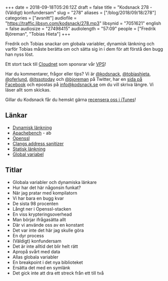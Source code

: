 +++
date = 2018-09-18T05:26:12Z
draft = false
title = "Kodsnack 278 - (Väldigt) konfundersam"
slug = "278"
aliases = ["/blog/2018/09/18/278"]
categories = ["avsnitt"]
audiofile = "https://traffic.libsyn.com/kodsnack/278.mp3"
libsynid = "7051621"
english = false
audiosize = "27498415"
audiolength = "57:09"
people = ["Fredrik Björeman", "Tobias Hieta"]
+++

Fredrik och Tobias snackar om globala variabler, dynamisk länkning och varför Tobias måste berätta om och sätta sig in i dem för att förstå den bugg han nyss löst.

Ett stort tack till [Cloudnet](http://www.cloudnet.se) som sponsrar vår [VPS](http://en.wikipedia.org/wiki/Virtual_private_server)!

Har du kommentarer, frågor eller tips? Vi är [@kodsnack](https://www.twitter.com/kodsnack), [@tobiashieta](https://www.twitter.com/tobiashieta), [@oferlund](https://www.twitter.com/oferlund), [@itssotoday](https://twitter.com/itssotoday) och [@bjoreman](https://www.twitter.com/bjoreman) på Twitter, har en [sida på Facebook](https://www.facebook.com/kodsnack) och epostas på [info@kodsnack.se](mailto:info@kodsnack.se) om du vill skriva längre. Vi läser allt som skickas.

Gillar du Kodsnack får du hemskt gärna [recensera oss i iTunes](http://itunes.apple.com/se/podcast/kodsnack/id561631498?l=en)!

## Länkar ##
* [Dynamisk länkning](https://en.wikipedia.org/wiki/Dynamic_linker)
* [Apachebench](https://httpd.apache.org/docs/2.4/programs/ab.html) - ab
* [Openssl](https://en.wikipedia.org/wiki/OpenSSL)
* [Clangs address sanitizer](https://clang.llvm.org/docs/AddressSanitizer.html)
* [Statisk länkning](https://en.wikipedia.org/wiki/Static_library)
* [Global variabel](https://en.wikipedia.org/wiki/Global_variable)

## Titlar ##
* Globala variabler och dynamiska länkare
* Hur har det här någonsin funkat?
* När jag pratar med kompilatorn
* Vi har bara en bugg kvar
* De sista 98 procenten
* Långt ner i Openssl-stacken
* En viss krypteringsoverhead
* Man börjar ifrågasätta allt
* Där vi använde oss av en konstant
* Det var inte det här jag skulle göra
* En dyr process
* (Väldigt) konfundersam
* Det är inte alltid det blir helt rätt
* Apropå svårt med data
* Allas globala variabler
* En breakpoint i det nya biblioteket
* Ersätta det med en symlänk
* Det gick inte att dra ett streck från ett till två